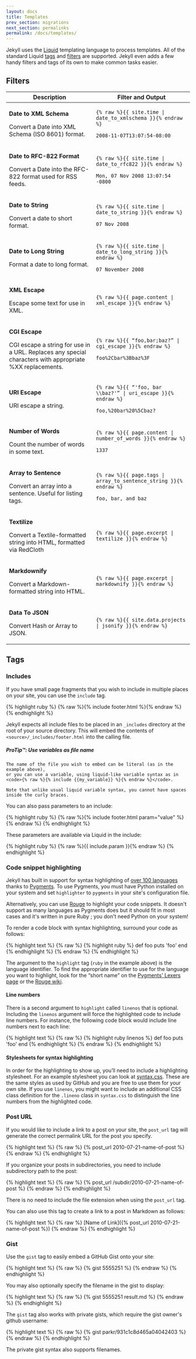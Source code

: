 ```yaml
---
layout: docs
title: Templates
prev_section: migrations
next_section: permalinks
permalink: /docs/templates/
---
```


Jekyll uses the [Liquid](http://wiki.shopify.com/Liquid) templating language to
process templates. All of the standard Liquid [tags](http://wiki.shopify.com/Logic) and
[filters](http://wiki.shopify.com/Filters) are
supported. Jekyll even adds a few handy filters and tags of its own to make
common tasks easier.

## Filters

<div class="mobile-side-scroller">
<table>
  <thead>
    <tr>
      <th>Description</th>
      <th><span class="filter">Filter</span> and <span class="output">Output</span></th>
    </tr>
  </thead>
  <tbody>
    <tr>
      <td>
        <p class='name'><strong>Date to XML Schema</strong></p>
        <p>Convert a Date into XML Schema (ISO 8601) format.</p>
      </td>
      <td class='align-center'>
        <p>
         <code class='filter'>{% raw %}{{ site.time | date_to_xmlschema }}{% endraw %}</code>
        </p>
        <p>
          <code class='output'>2008-11-07T13:07:54-08:00</code>
        </p>
      </td>
    </tr>
    <tr>
      <td>
        <p class='name'><strong>Date to RFC-822 Format</strong></p>
        <p>Convert a Date into the RFC-822 format used for RSS feeds.</p>
      </td>
      <td class='align-center'>
        <p>
         <code class='filter'>{% raw %}{{ site.time | date_to_rfc822 }}{% endraw %}</code>
        </p>
        <p>
          <code class='output'>Mon, 07 Nov 2008 13:07:54 -0800</code>
        </p>
      </td>
    </tr>
    <tr>
      <td>
        <p class='name'><strong>Date to String</strong></p>
        <p>Convert a date to short format.</p>
      </td>
      <td class='align-center'>
        <p>
         <code class='filter'>{% raw %}{{ site.time | date_to_string }}{% endraw %}</code>
        </p>
        <p>
          <code class='output'>07 Nov 2008</code>
        </p>
      </td>
    </tr>
    <tr>
      <td>
        <p class='name'><strong>Date to Long String</strong></p>
        <p>Format a date to long format.</p>
      </td>
      <td class='align-center'>
        <p>
         <code class='filter'>{% raw %}{{ site.time | date_to_long_string }}{% endraw %}</code>
        </p>
        <p>
          <code class='output'>07 November 2008</code>
        </p>
      </td>
    </tr>
    <tr>
      <td>
        <p class='name'><strong>XML Escape</strong></p>
        <p>Escape some text for use in XML.</p>
      </td>
      <td class='align-center'>
        <p>
         <code class='filter'>{% raw %}{{ page.content | xml_escape }}{% endraw %}</code>
        </p>
      </td>
    </tr>
    <tr>
      <td>
        <p class='name'><strong>CGI Escape</strong></p>
        <p>
          CGI escape a string for use in a URL. Replaces any special characters
          with appropriate %XX replacements.
        </p>
      </td>
      <td class='align-center'>
        <p>
         <code class='filter'>{% raw %}{{ “foo,bar;baz?” | cgi_escape }}{% endraw %}</code>
        </p>
        <p>
          <code class='output'>foo%2Cbar%3Bbaz%3F</code>
        </p>
      </td>
    </tr>
    <tr>
      <td>
        <p class='name'><strong>URI Escape</strong></p>
        <p>
          URI escape a string.
        </p>
      </td>
      <td class='align-center'>
        <p>
         <code class='filter'>{% raw %}{{ “'foo, bar \\baz?'” | uri_escape }}{% endraw %}</code>
        </p>
        <p>
          <code class='output'>foo,%20bar%20%5Cbaz?</code>
        </p>
      </td>
    </tr>
    <tr>
      <td>
        <p class='name'><strong>Number of Words</strong></p>
        <p>Count the number of words in some text.</p>
      </td>
      <td class='align-center'>
        <p>
         <code class='filter'>{% raw %}{{ page.content | number_of_words }}{% endraw %}</code>
        </p>
        <p>
          <code class='output'>1337</code>
        </p>
      </td>
    </tr>
    <tr>
      <td>
        <p class='name'><strong>Array to Sentence</strong></p>
        <p>Convert an array into a sentence. Useful for listing tags.</p>
      </td>
      <td class='align-center'>
        <p>
         <code class='filter'>{% raw %}{{ page.tags | array_to_sentence_string }}{% endraw %}</code>
        </p>
        <p>
          <code class='output'>foo, bar, and baz</code>
        </p>
      </td>
    </tr>
    <tr>
      <td>
        <p class='name'><strong>Textilize</strong></p>
        <p>Convert a Textile-formatted string into HTML, formatted via RedCloth</p>
      </td>
      <td class='align-center'>
        <p>
         <code class='filter'>{% raw %}{{ page.excerpt | textilize }}{% endraw %}</code>
        </p>
      </td>
    </tr>
    <tr>
      <td>
        <p class='name'><strong>Markdownify</strong></p>
        <p>Convert a Markdown-formatted string into HTML.</p>
      </td>
      <td class='align-center'>
        <p>
         <code class='filter'>{% raw %}{{ page.excerpt | markdownify }}{% endraw %}</code>
        </p>
      </td>
    </tr>
    <tr>
      <td>
        <p class='name'><strong>Data To JSON</strong></p>
        <p>Convert Hash or Array to JSON.</p>
      </td>
      <td class='align-center'>
        <p>
         <code class='filter'>{% raw %}{{ site.data.projects | jsonify }}{% endraw %}</code>
        </p>
      </td>
    </tr>
  </tbody>
</table>
</div>

## Tags

### Includes

If you have small page fragments that you wish to include in multiple places on
your site, you can use the `include` tag.

{% highlight ruby %}
{% raw %}{% include footer.html %}{% endraw %}
{% endhighlight %}

Jekyll expects all include files to be placed in an `_includes` directory at the
root of your source directory. This will embed the contents of
`<source>/_includes/footer.html` into the calling file.

<div class="note">
  <h5>ProTip™: Use variables as file name</h5>
  <p>

    The name of the file you wish to embed can be literal (as in the example above),
    or you can use a variable, using liquid-like variable syntax as in
    <code>{% raw %}{% include {{my_variable}} %}{% endraw %}</code>.

    Note that unlike usual liquid variable syntax, you cannot have spaces inside the curly braces.

  </p>
</div>

You can also pass parameters to an include:

{% highlight ruby %}
{% raw %}{% include footer.html param="value" %}{% endraw %}
{% endhighlight %}

These parameters are available via Liquid in the include:

{% highlight ruby %}
{% raw %}{{ include.param }}{% endraw %}
{% endhighlight %}

### Code snippet highlighting

Jekyll has built in support for syntax highlighting of [over 100
languages](http://pygments.org/languages/) thanks to
[Pygments](http://pygments.org/). To use Pygments, you must have Python installed
on your system and set `highlighter` to `pygments` in your site's configuration
file.

Alternatively, you can use [Rouge](https://github.com/jayferd/rouge) to highlight
your code snippets. It doesn't support as many languages as Pygments does but
it should fit in most cases and it's written in pure Ruby ; you don't need Python
on your system!

To render a code block with syntax highlighting, surround your code as follows:

{% highlight text %}
{% raw %}
{% highlight ruby %}
def foo
  puts 'foo'
end
{% endhighlight %}
{% endraw %}
{% endhighlight %}

The argument to the `highlight` tag (`ruby` in the example above) is the
language identifier. To find the appropriate identifier to use for the language
you want to highlight, look for the “short name” on the [Pygments' Lexers
page](http://pygments.org/docs/lexers/) or the [Rouge
wiki](https://github.com/jayferd/rouge/wiki/List-of-supported-languages-and-lexers).

#### Line numbers

There is a second argument to `highlight` called `linenos` that is optional.
Including the `linenos` argument will force the highlighted code to include line
numbers. For instance, the following code block would include line numbers next
to each line:

{% highlight text %}
{% raw %}
{% highlight ruby linenos %}
def foo
  puts 'foo'
end
{% endhighlight %}
{% endraw %}
{% endhighlight %}

#### Stylesheets for syntax highlighting

In order for the highlighting to show up, you’ll need to include a highlighting
stylesheet. For an example stylesheet you can look at
[syntax.css](http://github.com/mojombo/tpw/tree/master/css/syntax.css). These
are the same styles as used by GitHub and you are free to use them for your own
site. If you use `linenos`, you might want to include an additional CSS class
definition for the `.lineno` class in `syntax.css` to distinguish the line
numbers from the highlighted code.

### Post URL

If you would like to include a link to a post on your site, the `post_url` tag
will generate the correct permalink URL for the post you specify.

{% highlight text %}
{% raw %}
{% post_url 2010-07-21-name-of-post %}
{% endraw %}
{% endhighlight %}

If you organize your posts in subdirectories, you need to include subdirectory
path to the post:

{% highlight text %}
{% raw %}
{% post_url /subdir/2010-07-21-name-of-post %}
{% endraw %}
{% endhighlight %}

There is no need to include the file extension when using the `post_url` tag.

You can also use this tag to create a link to a post in Markdown as follows:

{% highlight text %}
{% raw %}
[Name of Link]({% post_url 2010-07-21-name-of-post %})
{% endraw %}
{% endhighlight %}

### Gist

Use the `gist` tag to easily embed a GitHub Gist onto your site:

{% highlight text %}
{% raw %}
{% gist 5555251 %}
{% endraw %}
{% endhighlight %}

You may also optionally specify the filename in the gist to display:

{% highlight text %}
{% raw %}
{% gist 5555251 result.md %}
{% endraw %}
{% endhighlight %}

The `gist` tag also works with private gists, which require the gist owner's
github username:

{% highlight text %}
{% raw %}
{% gist parkr/931c1c8d465a04042403 %}
{% endraw %}
{% endhighlight %}

The private gist syntax also supports filenames.
